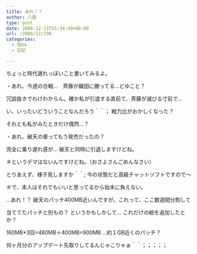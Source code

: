 ```yaml
---
title: あれ！？
author: 八雲
type: post
date: 2006-12-11T15:34:49+00:00
url: /2006/12/190
categories:
  - 信On
  - 日記

---
```

ちょっと時代遅れっぽいこと書いてみるよ。

・あれ、今週の合戦…　斉藤が織田に勝ってる…どゆこと？
  
冗談抜きでわけわからん。確か私が引退する直前て、斉藤が滅びる寸前で…
  
い、いったいどういうことなんだろう＾＾； 戦力比がおかしくなった？
  
それとも私がみたときだけ偶然…？

・あれ、破天の章ってもう発売だったの？
  
完全に乗り遅れ感が… 破天と同時に引退しますけどね。
  
＃というデマはないんですけどね。（おさよさんごめんなさい）
  
とりあえず、様子見しますか＾＾; 今の状態だと高級チャットソフトですので～
  
＃で、本人はそれでもいいと思ってるから始末に負えない。

…あれ！？ 破天のパッチ400MB近いんですが。これって、ここ数週間分割して
  
当ててたパッチと別もの？ というかもしかして… これだけの絵を追加したとか？
  
160MB*3回=480MB＋400MB=900MB …約１GB近くのパッチ？
  
何ヶ月分のアップデート先取りしてるんじゃこりゃぁ＾＾；；；；；